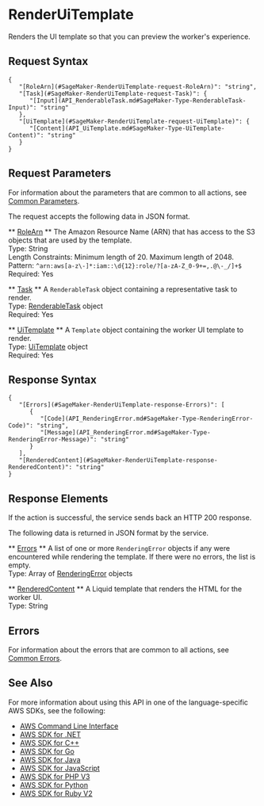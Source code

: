 # RenderUiTemplate<a name="API_RenderUiTemplate"></a>

Renders the UI template so that you can preview the worker's experience\. 

## Request Syntax<a name="API_RenderUiTemplate_RequestSyntax"></a>

```
{
   "[RoleArn](#SageMaker-RenderUiTemplate-request-RoleArn)": "string",
   "[Task](#SageMaker-RenderUiTemplate-request-Task)": { 
      "[Input](API_RenderableTask.md#SageMaker-Type-RenderableTask-Input)": "string"
   },
   "[UiTemplate](#SageMaker-RenderUiTemplate-request-UiTemplate)": { 
      "[Content](API_UiTemplate.md#SageMaker-Type-UiTemplate-Content)": "string"
   }
}
```

## Request Parameters<a name="API_RenderUiTemplate_RequestParameters"></a>

For information about the parameters that are common to all actions, see [Common Parameters](CommonParameters.md)\.

The request accepts the following data in JSON format\.

 ** [RoleArn](#API_RenderUiTemplate_RequestSyntax) **   <a name="SageMaker-RenderUiTemplate-request-RoleArn"></a>
The Amazon Resource Name \(ARN\) that has access to the S3 objects that are used by the template\.  
Type: String  
Length Constraints: Minimum length of 20\. Maximum length of 2048\.  
Pattern: `^arn:aws[a-z\-]*:iam::\d{12}:role/?[a-zA-Z_0-9+=,.@\-_/]+$`   
Required: Yes

 ** [Task](#API_RenderUiTemplate_RequestSyntax) **   <a name="SageMaker-RenderUiTemplate-request-Task"></a>
A `RenderableTask` object containing a representative task to render\.  
Type: [RenderableTask](API_RenderableTask.md) object  
Required: Yes

 ** [UiTemplate](#API_RenderUiTemplate_RequestSyntax) **   <a name="SageMaker-RenderUiTemplate-request-UiTemplate"></a>
A `Template` object containing the worker UI template to render\.  
Type: [UiTemplate](API_UiTemplate.md) object  
Required: Yes

## Response Syntax<a name="API_RenderUiTemplate_ResponseSyntax"></a>

```
{
   "[Errors](#SageMaker-RenderUiTemplate-response-Errors)": [ 
      { 
         "[Code](API_RenderingError.md#SageMaker-Type-RenderingError-Code)": "string",
         "[Message](API_RenderingError.md#SageMaker-Type-RenderingError-Message)": "string"
      }
   ],
   "[RenderedContent](#SageMaker-RenderUiTemplate-response-RenderedContent)": "string"
}
```

## Response Elements<a name="API_RenderUiTemplate_ResponseElements"></a>

If the action is successful, the service sends back an HTTP 200 response\.

The following data is returned in JSON format by the service\.

 ** [Errors](#API_RenderUiTemplate_ResponseSyntax) **   <a name="SageMaker-RenderUiTemplate-response-Errors"></a>
A list of one or more `RenderingError` objects if any were encountered while rendering the template\. If there were no errors, the list is empty\.  
Type: Array of [RenderingError](API_RenderingError.md) objects

 ** [RenderedContent](#API_RenderUiTemplate_ResponseSyntax) **   <a name="SageMaker-RenderUiTemplate-response-RenderedContent"></a>
A Liquid template that renders the HTML for the worker UI\.  
Type: String

## Errors<a name="API_RenderUiTemplate_Errors"></a>

For information about the errors that are common to all actions, see [Common Errors](CommonErrors.md)\.

## See Also<a name="API_RenderUiTemplate_SeeAlso"></a>

For more information about using this API in one of the language\-specific AWS SDKs, see the following:
+  [AWS Command Line Interface](https://docs.aws.amazon.com/goto/aws-cli/sagemaker-2017-07-24/RenderUiTemplate) 
+  [AWS SDK for \.NET](https://docs.aws.amazon.com/goto/DotNetSDKV3/sagemaker-2017-07-24/RenderUiTemplate) 
+  [AWS SDK for C\+\+](https://docs.aws.amazon.com/goto/SdkForCpp/sagemaker-2017-07-24/RenderUiTemplate) 
+  [AWS SDK for Go](https://docs.aws.amazon.com/goto/SdkForGoV1/sagemaker-2017-07-24/RenderUiTemplate) 
+  [AWS SDK for Java](https://docs.aws.amazon.com/goto/SdkForJava/sagemaker-2017-07-24/RenderUiTemplate) 
+  [AWS SDK for JavaScript](https://docs.aws.amazon.com/goto/AWSJavaScriptSDK/sagemaker-2017-07-24/RenderUiTemplate) 
+  [AWS SDK for PHP V3](https://docs.aws.amazon.com/goto/SdkForPHPV3/sagemaker-2017-07-24/RenderUiTemplate) 
+  [AWS SDK for Python](https://docs.aws.amazon.com/goto/boto3/sagemaker-2017-07-24/RenderUiTemplate) 
+  [AWS SDK for Ruby V2](https://docs.aws.amazon.com/goto/SdkForRubyV2/sagemaker-2017-07-24/RenderUiTemplate) 